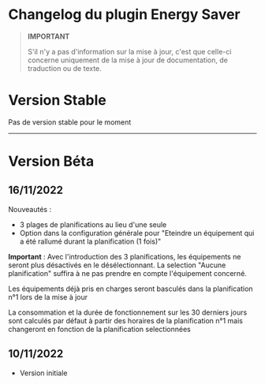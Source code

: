 # Changelog du plugin Energy Saver

>**IMPORTANT**
>
>S'il n'y a pas d'information sur la mise à jour, c'est que celle-ci concerne uniquement de la mise à jour de documentation, de traduction ou de texte.

# Version Stable
Pas de version stable pour le moment

<hr/>

# Version Béta

## 16/11/2022
Nouveautés :
- 3 plages de planifications au lieu d'une seule
- Option dans la configuration générale pour "Eteindre un équipement qui a été rallumé durant la planification (1 fois)"

**Important** :
Avec l'introduction des 3 planifications, les équipements ne seront plus désactivés en le désélectionnant. La selection "Aucune planification" suffira à ne pas prendre en compte l'équipement concerné.

Les équipements déjà pris en charges seront basculés dans la planification n°1 lors de la mise à jour

La consommation et la durée de fonctionnement sur les 30 derniers jours sont calculés par défaut à partir des horaires de la planification n°1 mais changeront en fonction de la planification selectionnées

## 10/11/2022
- Version initiale
